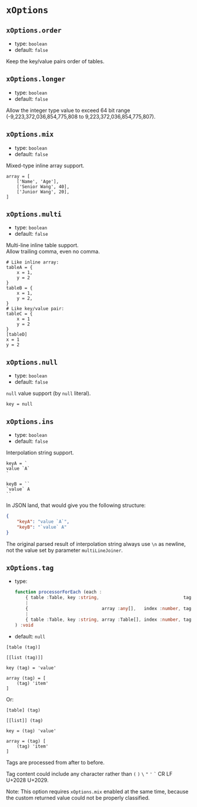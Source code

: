 
`xOptions`
==========

`xOptions.order`
----------------

*   type: `boolean`
*   default: `false`

Keep the key/value pairs order of tables.

`xOptions.longer`
-----------------

*   type: `boolean`
*   default: `false`

Allow the integer type value to exceed 64 bit range (-9,223,372,036,854,775,808 to 9,223,372,036,854,775,807).

`xOptions.mix`
--------------

*   type: `boolean`
*   default: `false`

Mixed-type inline array support.

```
array = [
    ['Name', 'Age'],
    ['Senior Wang', 40],
    ['Junior Wang', 20],
]
```

`xOptions.multi`
----------------

*   type: `boolean`
*   default: `false`

Multi-line inline table support.  
Allow trailing comma, even no comma.

```
# Like inline array:
tableA = {
    x = 1,
    y = 2
}
tableB = {
    x = 1,
    y = 2,
}
# Like key/value pair:
tableC = {
    x = 1
    y = 2
}
[tableD]
x = 1
y = 2
```

`xOptions.null`
---------------

*   type: `boolean`
*   default: `false`

`null` value support (by `null` literal).

```
key = null
```

`xOptions.ins`
--------------

*   type: `boolean`
*   default: `false`

Interpolation string support.

```
keyA = `
value `A`
`

keyB = ``
`value` A
``
```

In JSON land, that would give you the following structure:

```json
{
    "keyA": "value `A`",
    "keyB": "`value` A"
}
```

The original parsed result of interpolation string always use `\n` as newline, not the value set by parameter `multiLineJoiner`.

`xOptions.tag`
--------------

*   type:
    ```typescript
    function processorForEach (each :
        { table :Table, key :string,                                tag :string }
        |
        {                            array :any[],   index :number, tag :string }
        |
        { table :Table, key :string, array :Table[], index :number, tag :string }
    ) :void
    ```
*   default: `null`

```
[table (tag)]

[[list (tag)]]

key (tag) = 'value'

array (tag) = [
    (tag) 'item'
]
```

Or:

```
[table] (tag)

[[list]] (tag)

key = (tag) 'value'

array = (tag) [
    (tag) 'item'
]
```

Tags are processed from after to before.

Tag content could include any character rather than `(` `)` <code>&#92;</code> `"` `'` <code>&#96;</code> CR LF U+2028 U+2029.

Note: This option requires `xOptions.mix` enabled at the same time, because the custom returned value could not be properly classified.
